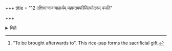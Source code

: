 +++
title = "12 दक्षिणाग्नावन्वाहार्यम् महान्तमपरिमितमोदनम् पचति"

+++

<details><summary>थिते</summary>

12. On the Dakṣiṇa-fire the Adhvaryu cooks a large, unmeasured quantity of anvāhārya rice-pap.[^1]  

[^1]: “To be brought afterwards to". This rice-pap forms the sacrificial gift.
</details>

